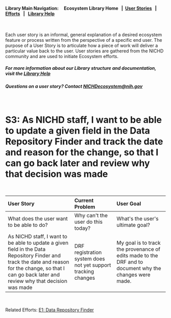 #### Library Main Navigation: &nbsp; &nbsp;  <b> Ecosystem Library Home </b> &nbsp; | &nbsp;[User Stories](https://github.com/NIH-NICHD-Ecosystem/UserStories/blob/main/README.md) &nbsp; | &nbsp; [Efforts](https://github.com/NIH-NICHD-Ecosystem/Efforts/blob/main/README.md) &nbsp; | &nbsp; [Library Help](https://github.com/NIH-NICHD-Ecosystem/LibraryHelp/blob/main/README.md)

</br>

Each user story is an informal, general explanation of a desired ecosystem feature or process written from the perspective of a specific end user. The purpose of a User Story is to articulate how a piece of work will deliver a particular value back to the user. User stories are gathered from the NICHD community and are used to initiate Ecosystem efforts.

##### For more information about our Library structure and documentation, visit the [Library Help](https://github.com/NIH-NICHD-Ecosystem/LibraryHelp/blob/main/README.md) 
##### Questions on a user story? Contact [NICHDecosystem@nih.gov](mailto:NICHDecosystem@nih.gov?subject=Ecosystem_Library)

<br>

# S3: As NICHD staff, I want to be able to update a given field in the Data Repository Finder and track the date and reason for  the change, so that I can go back later and review why that decision was made 

<br>

| User Story | Current Problem | User Goal
| :------------- | :------------ | :------------ |
| What does the user want to be able to do? | Why can't the user do this today? | What's the user's ultimate goal? 
| As NICHD staff, I want to be able to update a given field in the Data Repository Finder and track the  date and reason for  the change, so that I can go back later and review why that decision was made| DRF registration system does not yet support tracking changes | My goal is to track the provenance of edits made to the DRF and to document why the changes were made.

</br>

Related Efforts: 
[E1: Data Repository Finder](https://github.com/NIH-NICHD-Ecosystem/E1_Data-Repository-Finder/blob/main/README.md)

</br>
